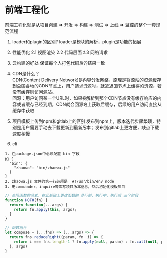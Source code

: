 # 前端工程化

前端工程化就是从项目创建 => 开发 => 构建 => 测试 => 上线 => 监控的整个一套规范流程

1. loader和plugin的区别?
loader是模块的解析，plugin是功能的拓展

2. 性能优化
2.1 视图渲染
2.2 代码层面
2.3 网络请求

3. 云构建的好处
保证每个人打包代码后的结果一致

4. CDN是什么？  
CDN(Content Delivery Network)是内容分发网络，原理是将源站的资源缓存到全国各地的CDN节点上，用户请求资源时，就近返回节点上缓存的资源，若没有缓存则访问源站。  
回源：用户访问某一个URL时，如果被解析到那个CDN节点没有缓存响应的内容或者缓存已经到期，CDN就会回源站上获取后缓存，后续的用户访问直接从缓存中获取

5. 项目模板上传到npm和gitlab上的区别
发布到npm上，版本迭代步骤繁琐，特别是用户需要手动去下载更新到最新版本；发布到gitlab上更方便，缺点下载速度稍慢

6. cli
```
1. 在package.json中必须配置 bin 字段
如 {
  "bin": {
    "zhaowa": "bin/zhaowa.js"
  }
}
2. zhaowa.js 文件的第一行必须是  #!/usr/bin/env node 
3. 用commander、inquire等库写项目版本信息，然后初始化模板项目
```

``` js
// 高阶函数的范式，在此基础上更改函数的 执行前、执行中、执行后 三个阶段
function HOF0(fn) {
  return function(...args) {
    return fn.apply(this, args);
  }
}
```

``` js
// 函数组合
let compose = (...fns) => (...args) => {
  return fns.reduceRight((param, fn, i) => {
    return i === fns.length-1 ? fn.apply(null, param) : fn.call(null, param)
  }, args)
}
```